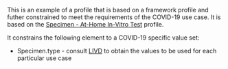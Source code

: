 This is an example of a profile that is based on a framework profile and futher constrained to meet the requirements of the COVID-19 use case. It is based on the [Specimen - At-Home In-Vitro Test](StructureDefinition-Specimen-at-home-in-vitro-test.html) profile. 

It constrains the following element to a COVID-19 specific value set:
* Specimen.type -  consult [LIVD](https://www.cdc.gov/csels/dls/livd-codes.html) to obtain the values to be used for each particular use case